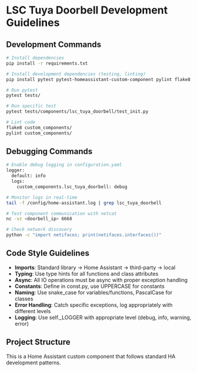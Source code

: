 # LSC Tuya Doorbell Development Guidelines

## Development Commands
```bash
# Install dependencies
pip install -r requirements.txt

# Install development dependencies (testing, linting)
pip install pytest pytest-homeassistant-custom-component pylint flake8

# Run pytest
pytest tests/

# Run specific test
pytest tests/components/lsc_tuya_doorbell/test_init.py

# Lint code
flake8 custom_components/
pylint custom_components/
```

## Debugging Commands
```bash
# Enable debug logging in configuration.yaml
logger:
  default: info
  logs:
    custom_components.lsc_tuya_doorbell: debug

# Monitor logs in real-time
tail -f /config/home-assistant.log | grep lsc_tuya_doorbell

# Test component communication with netcat
nc -vz <doorbell_ip> 6668

# Check network discovery
python -c "import netifaces; print(netifaces.interfaces())"
```

## Code Style Guidelines
- **Imports**: Standard library → Home Assistant → third-party → local
- **Typing**: Use type hints for all functions and class attributes
- **Async**: All IO operations must be async with proper exception handling
- **Constants**: Define in const.py, use UPPERCASE for constants
- **Naming**: Use snake_case for variables/functions, PascalCase for classes
- **Error Handling**: Catch specific exceptions, log appropriately with different levels
- **Logging**: Use self._LOGGER with appropriate level (debug, info, warning, error)

## Project Structure
This is a Home Assistant custom component that follows standard HA development patterns.
